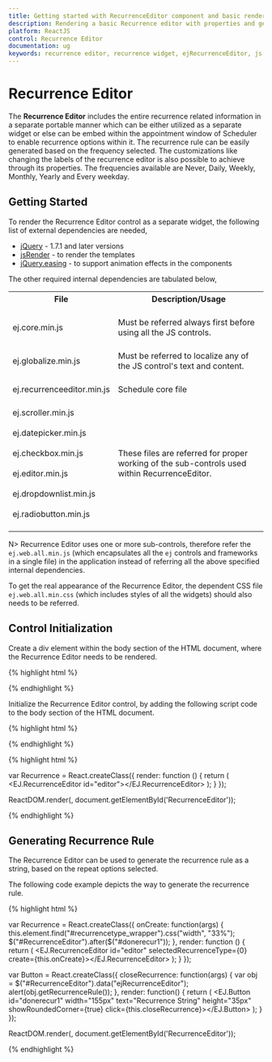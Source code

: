 ```yaml
---
title: Getting started with RecurrenceEditor component and basic render.	 	
description: Rendering a basic Recurrence editor with properties and generate the recurrence rule for Recurrence editor.
platform: ReactJS
control: Recurrence Editor
documentation: ug
keywords: recurrence editor, recurrence widget, ejRecurrenceEditor, js recurrence editor
---
```

# Recurrence Editor

The **Recurrence Editor** includes the entire recurrence related information in a separate portable manner which can be either utilized as a separate widget or else can be embed within the appointment window of Scheduler to enable recurrence options within it. The recurrence rule can be easily generated based on the frequency selected. The customizations like changing the labels of the recurrence editor is also possible to achieve through its properties. The frequencies available are Never, Daily, Weekly, Monthly, Yearly and Every weekday.

## Getting Started

To render the Recurrence Editor control as a separate widget, the following list of external dependencies are needed,

* [jQuery](https://jquery.com/) - 1.7.1 and later versions
* [jsRender](https://github.com/borismoore/jsrender) - to render the templates
* [jQuery.easing](https://gsgd.co.uk/sandbox/jquery/easing) - to support animation effects in the components

The other required internal dependencies are tabulated below,

<table>
    <tr>
        <th>File<br/><br/></th>
        <th>Description/Usage<br/><br/></th>
    </tr>
    <tr>
        <td>ej.core.min.js<br/><br/></td>
        <td>Must be referred always first before using all the JS controls.<br/><br/></td>
    </tr>
    <tr>
        <td>ej.globalize.min.js<br/><br/></td>
        <td>Must be referred to localize any of the JS control's text and content.<br/><br/></td>
    </tr>
    <tr>
        <td>ej.recurrenceeditor.min.js<br/><br/></td>
        <td>Schedule core file<br/><br/></td>
    </tr>
    <tr>
        <td>ej.scroller.min.js<br/><br/>ej.datepicker.min.js<br/><br/>ej.checkbox.min.js<br/><br/>ej.editor.min.js<br/><br/>ej.dropdownlist.min.js<br/><br/>ej.radiobutton.min.js<br/><br/></td>
        <td>These files are referred for proper working of the sub-controls used within RecurrenceEditor.<br/><br/></td>
    </tr>
</table>

N> Recurrence Editor uses one or more sub-controls, therefore refer the `ej.web.all.min.js` (which encapsulates all the `ej` controls and frameworks in a single file) in the application instead of referring all the above specified internal dependencies.

To get the real appearance of the Recurrence Editor, the dependent CSS file `ej.web.all.min.css` (which includes styles of all the widgets) should also needs to be referred.

## Control Initialization

Create a div element within the body section of the HTML document, where the Recurrence Editor needs to be rendered.

{% highlight html %}

<body>
	<div id="RecurrenceEditor"></div>
</body>

{% endhighlight %}

Initialize the Recurrence Editor control, by adding the following script code to the body section of the HTML document.

{% highlight html %}

<body>
    <!-- div for RecurrenceEditor creation -->
    <div id="RecurrenceEditor"></div>
</body>

{% endhighlight %}

{% highlight html %}

var Recurrence = React.createClass({
    render: function () {
        return (
            <EJ.RecurrenceEditor id="editor"></EJ.RecurrenceEditor>
       );
    }
});

ReactDOM.render(<Recurrence />, document.getElementById('RecurrenceEditor'));

{% endhighlight %}

## Generating Recurrence Rule

The Recurrence Editor can be used to generate the recurrence rule as a string, based on the repeat options selected.

The following code example depicts the way to generate the recurrence rule.

{% highlight html %}

var Recurrence = React.createClass({
    onCreate: function(args) {
        this.element.find("#recurrencetype_wrapper").css("width", "33%");
        $("#RecurrenceEditor").after($("#donerecur1"));
    },
    render: function () {
        return (
            <EJ.RecurrenceEditor id="editor" selectedRecurrenceType={0} create={this.onCreate}></EJ.RecurrenceEditor>
       );
    }
});

var Button = React.createClass({
    closeRecurrence: function(args) {
        var obj = $("#RecurrenceEditor").data("ejRecurrenceEditor");
        alert(obj.getRecurrenceRule());
    },
    render: function() {
        return (
            <EJ.Button id="donerecur1" width="155px" text="Recurrence String" height="35px" showRoundedCorner={true} click={this.closeRecurrence}></EJ.Button>
        );
    }
});

ReactDOM.render(<Recurrence />, document.getElementById('RecurrenceEditor'));

{% endhighlight %}
